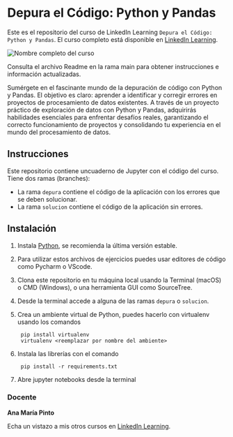 # Depura el Código: Python y Pandas

Este es el repositorio del curso de LinkedIn Learning `Depura el Código: Python y Pandas`. El curso completo está disponible en [LinkedIn Learning][lil-course-url].

![Nombre completo del curso][lil-thumbnail-url] 

Consulta el archivo Readme en la rama main para obtener instrucciones e información actualizadas.

Sumérgete en el fascinante mundo de la depuración de código con Python y Pandas. El objetivo es claro: aprender a identificar y corregir errores en proyectos de procesamiento de datos existentes. A través de un proyecto práctico de exploración de datos con Python y Pandas, adquirirás habilidades esenciales para enfrentar desafíos reales, garantizando el correcto funcionamiento de proyectos y consolidando tu experiencia en el mundo del procesamiento de datos.

## Instrucciones
Este repositorio contiene uncuaderno de Jupyter con el código del curso. Tiene dos ramas (branches): 

 * La rama `depura` contiene el código de la aplicación con los errores que se deben solucionar.
 * La rama `solucion` contiene el código de la aplicación sin errores.

## Instalación
1. Instala [Python](https://www.python.org/downloads/), se recomienda la última versión estable.
2. Para utilizar estos archivos de ejercicios puedes usar editores de código como Pycharm o VScode.
3. Clona este repositorio en tu máquina local usando la Terminal (macOS) o CMD (Windows), o una herramienta GUI como SourceTree.
4. Desde la terminal accede a alguna de las ramas `depura` o `solucion`.
5. Crea un ambiente virtual de Python, puedes hacerlo con virtualenv usando los comandos

		pip install virtualenv
		virtualenv <reemplazar por nombre del ambiente>

6. Instala las librerías con el comando

		pip install -r requirements.txt

7. Abre jupyter notebooks desde la terminal

### Docente

**Ana María Pinto**

Echa un vistazo a mis otros cursos en [LinkedIn Learning](https://www.linkedin.com/learning/instructors/ana-maria-pinto).

[0]: # (Replace these placeholder URLs with actual course URLs)
[lil-course-url]: https://www.linkedin.com/learning/depura-el-codigo-python-y-pandas
[lil-thumbnail-url]: https://media.licdn.com/dms/image/D4E0DAQEb1_ZND-0bJQ/learning-public-crop_675_1200/0/1720777624961?e=2147483647&v=beta&t=fqWAfhI1CCuwlblDvByJi9jazCmolEZXb9n_YC8NbUs

[1]: # (End of ES-Instruction ###############################################################################################)
